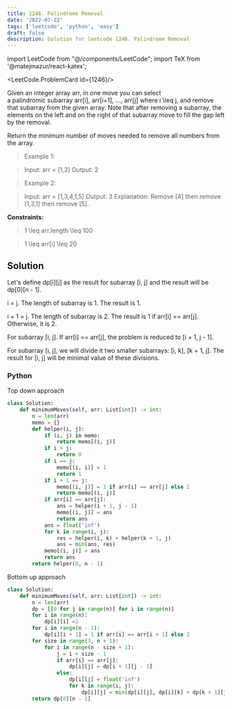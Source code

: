 ```yaml
---
title: 1246. Palindrome Removal
date: '2022-07-22'
tags: ['leetcode', 'python', 'easy']
draft: false
description: Solution for leetcode 1246. Palindrome Removal
---
```

import LeetCode from "@/components/LeetCode";
import TeX from '@matejmazur/react-katex';

<LeetCode.ProblemCard id={1246}/>
 
Given an integer array arr, in one move you can select a palindromic subarray arr[i], arr[i+1], ..., arr[j] where i <TeX>\leq</TeX> j, and remove that subarray from the given array. Note that after removing a subarray, the elements on the left and on the right of that subarray move to fill the gap left by the removal.

Return the minimum number of moves needed to remove all numbers from the array.

 > Example 1:

 > Input: arr = [1,2]
 > Output: 2

 > Example 2:

 > Input: arr = [1,3,4,1,5]
 > Output: 3
 > Explanation: Remove [4] then remove [1,3,1] then remove [5].

**Constraints:**

 > 1 <TeX>\leq</TeX> arr.length <TeX>\leq</TeX> 100

 > 1 <TeX>\leq</TeX> arr[i] <TeX>\leq</TeX> 20

## Solution
Let's define dp[i][j] as the result for subarray [i, j] and the result will be dp[0][n - 1]. 

i = j. The length of subarray is 1. The result is 1. 

i + 1 = j. The length of subarray is 2. The result is 1 if arr[i] == arr[j]. Otherwise, it is 2. 

For subarray [i, j]. If arr[i] == arr[j], the problem is reduced to [i + 1, j - 1]. 

For subarray [i, j], we will divide it two smaller subarrays: [i, k], [k + 1, j]. The result for [i, j] will be minimal value of these divisions. 

### Python
Top down approach
```python
class Solution:
    def minimumMoves(self, arr: List[int]) -> int:
        n = len(arr)
        memo = {}
        def helper(i, j):
            if (i, j) in memo:
                return memo[(i, j)]
            if i > j:
                return 0
            if i == j:
                memo[(i, i)] = 1
                return 1
            if i + 1 == j:
                memo[(i, j)] = 1 if arr[i] == arr[j] else 2
                return memo[(i, j)]
            if arr[i] == arr[j]:
                ans = helper(i + 1, j - 1)
                memo[(i, j)] = ans
                return ans
            ans = float('inf')
            for k in range(i, j):
                res = helper(i, k) + helper(k + 1, j)
                ans = min(ans, res)
            memo[(i, j)] = ans
            return ans
        return helper(0, n - 1) 
```
Bottom up approach
```python
class Solution:
    def minimumMoves(self, arr: List[int]) -> int:
        n = len(arr)
        dp = [[0 for j in range(n)] for i in range(n)]
        for i in range(n):
            dp[i][i] =1
        for i in range(n - 1):
            dp[i][i + 1] = 1 if arr[i] == arr[i + 1] else 2
        for size in range(3, n + 1):
            for i in range(n - size + 1):
                j = i + size - 1
                if arr[i] == arr[j]:
                    dp[i][j] = dp[i + 1][j - 1]
                else:
                    dp[i][j] = float('inf')
                    for k in range(i, j):
                        dp[i][j] = min(dp[i][j], dp[i][k] + dp[k + 1][j])
        return dp[0][n - 1]
```